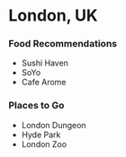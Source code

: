 # London, UK

### Food Recommendations
- Sushi Haven
- SoYo
- Cafe Arome

### Places to Go
- London Dungeon
- Hyde Park
- London Zoo
